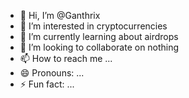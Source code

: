 - 👋 Hi, I’m @Ganthrix
- 👀 I’m interested in cryptocurrencies
- 🌱 I’m currently learning about airdrops
- 💞️ I’m looking to collaborate on nothing
- 📫 How to reach me ...
- 😄 Pronouns: ...
- ⚡ Fun fact: ...

<!---
Ganthrix/Ganthrix is a ✨ special ✨ repository because its `README.md` (this file) appears on your GitHub profile.
You can click the Preview link to take a look at your changes.
--->
